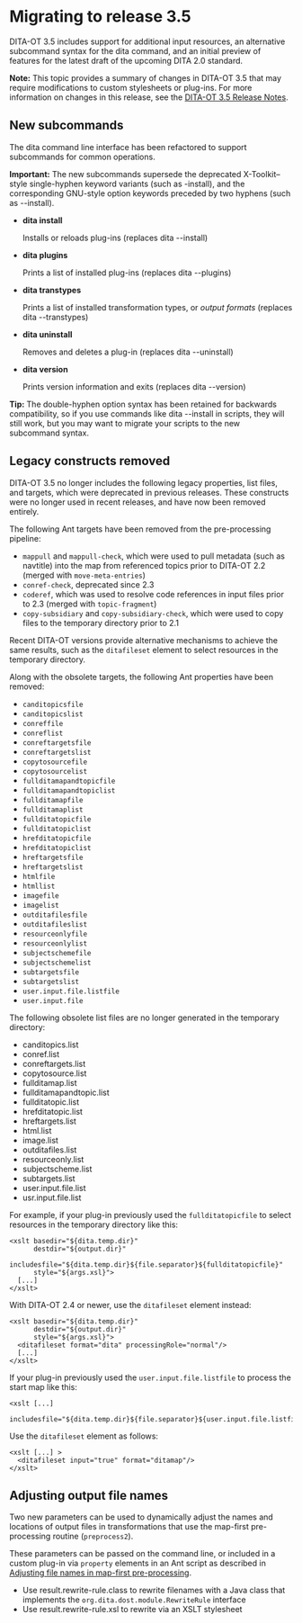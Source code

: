 # Migrating to release 3.5

DITA-OT 3.5 includes support for additional input resources, an alternative subcommand syntax for the dita command, and an initial preview of features for the latest draft of the upcoming DITA 2.0 standard.

**Note:** This topic provides a summary of changes in DITA-OT 3.5 that may require modifications to custom stylesheets or plug-ins. For more information on changes in this release, see the [DITA-OT 3.5 Release Notes](https://www.dita-ot.org/3.5/release-notes/).

## New subcommands

The dita command line interface has been refactored to support subcommands for common operations.

**Important:** The new subcommands supersede the deprecated X-Toolkit–style single-hyphen keyword variants \(such as -install\), and the corresponding GNU-style option keywords preceded by two hyphens \(such as --install\).

-   **dita install**

    Installs or reloads plug-ins \(replaces dita --install\)

-   **dita plugins**

    Prints a list of installed plug-ins \(replaces dita --plugins\)

-   **dita transtypes**

    Prints a list of installed transformation types, or *output formats* \(replaces dita --transtypes\)

-   **dita uninstall**

    Removes and deletes a plug-in \(replaces dita --uninstall\)

-   **dita version**

    Prints version information and exits \(replaces dita --version\)


**Tip:** The double-hyphen option syntax has been retained for backwards compatibility, so if you use commands like dita --install in scripts, they will still work, but you may want to migrate your scripts to the new subcommand syntax.

## Legacy constructs removed

DITA-OT 3.5 no longer includes the following legacy properties, list files, and targets, which were deprecated in previous releases. These constructs were no longer used in recent releases, and have now been removed entirely.

The following Ant targets have been removed from the pre-processing pipeline:

-   `mappull` and `mappull-check`, which were used to pull metadata \(such as navtitle\) into the map from referenced topics prior to DITA-OT 2.2 \(merged with `move-meta-entries`\)
-   `conref-check`, deprecated since 2.3
-   `coderef`, which was used to resolve code references in input files prior to 2.3 \(merged with `topic-fragment`\)
-   `copy-subsidiary` and `copy-subsidiary-check`, which were used to copy files to the temporary directory prior to 2.1

Recent DITA-OT versions provide alternative mechanisms to achieve the same results, such as the `ditafileset` element to select resources in the temporary directory.

Along with the obsolete targets, the following Ant properties have been removed:

-   `canditopicsfile`
-   `canditopicslist`
-   `conreffile`
-   `conreflist`
-   `conreftargetsfile`
-   `conreftargetslist`
-   `copytosourcefile`
-   `copytosourcelist`
-   `fullditamapandtopicfile`
-   `fullditamapandtopiclist`
-   `fullditamapfile`
-   `fullditamaplist`
-   `fullditatopicfile`
-   `fullditatopiclist`
-   `hrefditatopicfile`
-   `hrefditatopiclist`
-   `hreftargetsfile`
-   `hreftargetslist`
-   `htmlfile`
-   `htmllist`
-   `imagefile`
-   `imagelist`
-   `outditafilesfile`
-   `outditafileslist`
-   `resourceonlyfile`
-   `resourceonlylist`
-   `subjectschemefile`
-   `subjectschemelist`
-   `subtargetsfile`
-   `subtargetslist`
-   `user.input.file.listfile`
-   `user.input.file`

The following obsolete list files are no longer generated in the temporary directory:

-   canditopics.list
-   conref.list
-   conreftargets.list
-   copytosource.list
-   fullditamap.list
-   fullditamapandtopic.list
-   fullditatopic.list
-   hrefditatopic.list
-   hreftargets.list
-   html.list
-   image.list
-   outditafiles.list
-   resourceonly.list
-   subjectscheme.list
-   subtargets.list
-   user.input.file.list
-   usr.input.file.list

For example, if your plug-in previously used the `fullditatopicfile` to select resources in the temporary directory like this:

```
<xslt basedir="${dita.temp.dir}"
      destdir="${output.dir}"
      includesfile="${dita.temp.dir}${file.separator}${fullditatopicfile}"
      style="${args.xsl}">
  [...]
</xslt>
```

With DITA-OT 2.4 or newer, use the `ditafileset` element instead:

```
<xslt basedir="${dita.temp.dir}"
      destdir="${output.dir}"
      style="${args.xsl}">
  <ditafileset format="dita" processingRole="normal"/>
  [...]
</xslt>
```

If your plug-in previously used the `user.input.file.listfile` to process the start map like this:

```
<xslt [...]
      includesfile="${dita.temp.dir}${file.separator}${user.input.file.listfile}"/>
```

Use the `ditafileset` element as follows:

```
<xslt [...] >
  <ditafileset input="true" format="ditamap"/>
</xslt>
```

## Adjusting output file names

Two new parameters can be used to dynamically adjust the names and locations of output files in transformations that use the map-first pre-processing routine \(`preprocess2`\).

These parameters can be passed on the command line, or included in a custom plug-in via `property` elements in an Ant script as described in [Adjusting file names in map-first pre-processing](plugin-rewrite-rules.md).

-   Use result.rewrite-rule.class to rewrite filenames with a Java class that implements the `org.dita.dost.module.RewriteRule` interface
-   Use result.rewrite-rule.xsl to rewrite via an XSLT stylesheet

